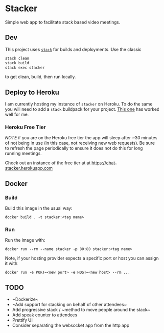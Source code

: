 # Stacker

Simple web app to facilitate stack based video meetings.

## Dev

This project uses [`stack`](https://docs.haskellstack.org/en/stable/README/) for builds
and deployments. Use the classic

```sh
stack clean
stack build
stack exec stacker
```

to get clean, build, then run locally.

## Deploy to Heroku

I am currently hosting my instance of `stacker` on Heroku. To do the same you
will need to add a `stack` buildpack for your project. [This
one](https://github.com/mfine/heroku-buildpack-stack) has worked well for me.

### Heroku Free Tier

*NOTE* if you are on the Heroku free tier the app will sleep after ~30 minutes of
not being in use (in this case, not receiving new web requests). Be sure to
refresh the page periodically to ensure it does not do this for long running
meetings.

Check out an instance of the free tier at at https://chat-stacker.herokuapp.com

## Docker

### Build

Build this image in the usual way:

```
docker build . -t stacker:<tag name>
```

### Run

Run the image with:

```
docker run --rm --name stacker -p 80:80 stacker:<tag name>
```

Note, if your hosting provider expects a specific port or host you can assign it
with:

```
docker run -e PORT=<new port> -e HOST=<new host> --rm ...  
```

## TODO

- ~Dockerize~
- ~Add support for stacking on behalf of other attendees~
- Add progressive stack / ~method to move people around the stack~
- Add speak counter to attendees
- Prettify UI
- Consider separating the websocket app from the http app
